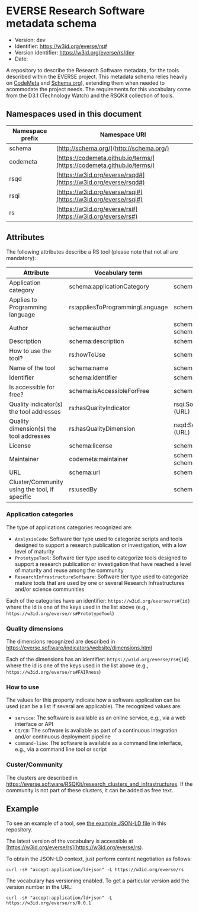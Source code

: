 # EVERSE Research Software metadata schema
- Version: dev
- Identifier: https://w3id.org/everse/rs#
- Version identifier: https://w3id.org/everse/rs/dev
- Date: 

A repository to describe the Research Software metadata, for the tools described within the EVERSE project.
This metadata schema relies heavily on [CodeMeta](https://codemeta.github.io/terms/) and [Schema.org](http://schema.org/)), extending them when needed to 
acommodate the project needs. The requirements for this vocabulary come from the D3.1 (Technology Watch) and
the RSQKit collection of tools.

## Namespaces used in this document

| Namespace prefix | Namespace URI |
|---|---|
|schema|[http://schema.org/](http://schema.org/)|
|codemeta|[https://codemeta.github.io/terms/](https://codemeta.github.io/terms/)|
|rsqd|[https://w3id.org/everse/rsqd#](https://w3id.org/everse/rsqd#)|
|rsqi|[https://w3id.org/everse/rsqi#](https://w3id.org/everse/rsqi#)|
|rs|[https://w3id.org/everse/rs#](https://w3id.org/everse/rs#)|

## Attributes

The following attributes describe a RS tool (please note that not all are mandatory): 

| Attribute | Vocabulary term | Expected value | Recognized terminology |
|---|---|---|---|
| Application category | schema:applicationCategory | schema:Text (string) | AnalysisCode, PrototypeTool, ResearchInfrastructureSoftware |
| Applies to Programming language | rs:appliesToProgrammingLanguage | schema:Text (string)| N/A |
| Author | schema:author | schema:Person or schema:Organization (URL) | N/A |
| Description | schema:description | schema:Text (string)| N/A |
| How to use the tool? | rs:howToUse | schema:Text (string) | service, CI/CD, command-line |
| Name of the tool | schema:name | schema:Text (string)| N/A |
| Identifier | schema:identifier | schema:URL (string)| N/A |
| Is accessible for free? | schema:isAccessibleForFree | schema:Boolean| N/A |
| Quality indicator(s) the tool addresses | rs:hasQualityIndicator | rsqi:SoftwareQualityIndicator (URL) | N/A |
| Quality dimension(s) the tool addresses | rs:hasQualityDimension | rsqd:SoftwareQualityDimension (URL) | See https://everse.software/indicators/website/dimensions.html |
| License | schema:license | schema:License (URL)| N/A |
| Maintainer | codemeta:maintainer | schema:Person or schema:Organization (URL)| N/A |
| URL | schema:url | schema:URL (string)| N/A |
| Cluster/Community using the tool, if specific | rs:usedBy | schema:Text (string) | ENVRI, ESCAPE, LS-RI, PaNOSC, SSHOC |

### Application categories
The type of applications categories recognized are:
- `AnalysisCode`: Software tier type used to categorize scripts and tools designed to support a research publication or investigation, with a low level of maturity
- `PrototypeTool`: Software tier type used to categorize tools designed to support a research publication or investigation that have reached a level of maturity and reuse among the community
- `ResearchInfrastructureSoftware`: Software tier type used to categorize mature tools that are used by one or several Research Infrastructures and/or science communities

Each of the categories have an identifier: `https://w3id.org/everse/rs#{id}` where the id is one of the keys used in the list above (e.g., `https://w3id.org/everse/rs#PrototypeTool`)

### Quality dimensions

The dimensions recognized are described in https://everse.software/indicators/website/dimensions.html

Each of the dimensions has an identifier: `https://w3id.org/everse/rs#{id}` where the id is one of the keys used in the list above (e.g., `https://w3id.org/everse/rs#FAIRness`)

### How to use

The values for this property indicate how a software application can be used (can be a list if several are applicable).
The recognized values are:
- `service`: The software is available as an online service, e.g., via a web interface or API
- `CI/CD`: The software is available as part of a continuous integration and/or continuous deployment pipeline
- `command-line`: The software is available as a command line interface, e.g., via a command line tool or script

### Custer/Community

The clusters are described in https://everse.software/RSQKit/research_clusters_and_infrastructures. If the community is not part of these clusters, it can be added as free text.

## Example

To see an example of a tool, see [the example JSON-LD file](./example.json) in this repository.

The latest version of the vocabulary is accessible at [https://w3id.org/everse/rs](https://w3id.org/everse/rs).

To obtain the JSON-LD context, just perform content negotiation as follows:

```
curl -sH "accept:application/ld+json" -L https://w3id.org/everse/rs
```

The vocabulary has versioning enabled. To get a particular version add the version number in the URL:

```
curl -sH "accept:application/ld+json" -L https://w3id.org/everse/rs/0.0.1
```

